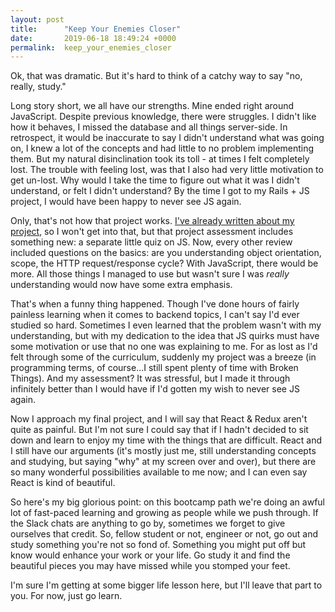 ```yaml
---
layout: post
title:      "Keep Your Enemies Closer"
date:       2019-06-18 18:49:24 +0000
permalink:  keep_your_enemies_closer
---
```



Ok, that was dramatic. But it's hard to think of a catchy way to say "no, really, study."

Long story short, we all have our strengths. Mine ended right around JavaScript. Despite previous knowledge, there were struggles. I didn't like how it behaves, I missed the database and all things server-side. In retrospect, it would be inaccurate to say I didn't understand what was going on, I knew a lot of the concepts and had little to no problem implementing them. But my natural disinclination took its toll - at times I felt completely lost. The trouble with feeling lost, was that I also had very little motivation to get un-lost. Why would I take the time to figure out what it was I didn't understand, or felt I didn't understand? By the time I got to my Rails + JS project, I would have been happy to never see JS again.

Only, that's not how that project works. [I've already written about my project](https://kaelaclement.github.io/dusting_off_the_rails), so I won't get into that, but that project assessment includes something new: a separate little quiz on JS. Now, every other review included questions on the basics: are you understanding object orientation, scope, the HTTP request/response cycle? With JavaScript, there would be more. All those things I managed to use but wasn't sure I was *really* understanding would now have some extra emphasis.

That's when a funny thing happened. Though I've done hours of fairly painless learning when it comes to backend topics, I can't say I'd ever studied so hard. Sometimes I even learned that the problem wasn't with my understanding, but with my dedication to the idea that JS quirks must have some motivation or use that no one was explaining to me. For as lost as I'd felt through some of the curriculum, suddenly my project was a breeze (in programming terms, of course...I still spent plenty of time with Broken Things). And my assessment? It was stressful, but I made it through infinitely better than I would have if I'd gotten my wish to never see JS again.

Now I approach my final project, and I will say that React & Redux aren't quite as painful. But I'm not sure I could say that if I hadn't decided to sit down and learn to enjoy my time with the things that are difficult. React and I still have our arguments (it's mostly just me, still understanding concepts and studying, but saying "why" at my screen over and over), but there are so many wonderful possibilities available to me now; and I can even say React is kind of beautiful.

So here's my big glorious point: on this bootcamp path we're doing an awful lot of fast-paced learning and growing as people while we push through. If the Slack chats are anything to go by, sometimes we forget to give ourselves that credit. So, fellow student or not, engineer or not, go out and study something you're not so fond of. Something you might put off but know would enhance your work or your life. Go study it and find the beautiful pieces you may have missed while you stomped your feet.

I'm sure I'm getting at some bigger life lesson here, but I'll leave that part to you. For now, just go learn.

